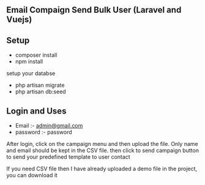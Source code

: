 ## Email Compaign Send Bulk User (Laravel and Vuejs)

## Setup

- composer install
- npm install

setup your databse 
- php artisan migrate
- php artisan db:seed

## Login and Uses
- Email :- admin@gmail.com
- password :- password

After login, click on the campaign menu and then upload the file. Only name and email should be kept in the CSV file.
then click to send campaign button to send your predefined template to user contact

If you need CSV file then I have already uploaded a demo file in the project, you can download it
